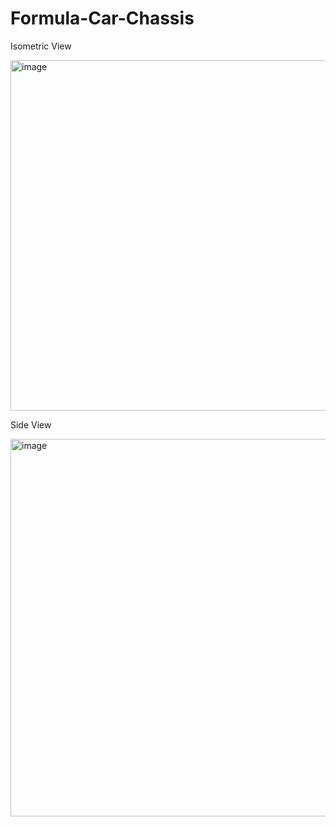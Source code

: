 # Formula-Car-Chassis

Isometric View

<img width="561" alt="image" src="https://user-images.githubusercontent.com/109760413/180569981-eb34d2a6-b39f-4110-8ea1-22be11b719f8.png">


Side View

<img width="604" alt="image" src="https://user-images.githubusercontent.com/109760413/180576303-734d3474-06c5-4952-b542-023c502ad456.png">
